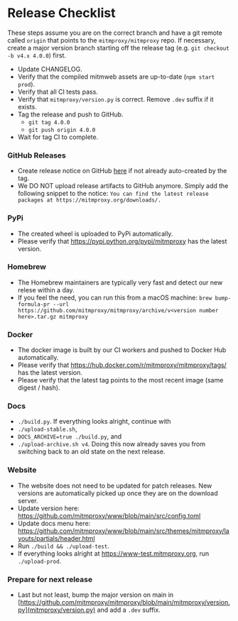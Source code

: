 # Release Checklist

These steps assume you are on the correct branch and have a git remote called `origin` that points to the 
`mitmproxy/mitmproxy` repo. If necessary, create a major version branch starting off the release tag 
(e.g. `git checkout -b v4.x 4.0.0`) first.

- Update CHANGELOG.
- Verify that the compiled mitmweb assets are up-to-date (`npm start prod`).
- Verify that all CI tests pass.
- Verify that `mitmproxy/version.py` is correct. Remove `.dev` suffix if it exists.
- Tag the release and push to GitHub.
  - `git tag 4.0.0`
  - `git push origin 4.0.0`
- Wait for tag CI to complete.

### GitHub Releases

- Create release notice on GitHub
  [here](https://github.com/mitmproxy/mitmproxy/releases/new) if not already
  auto-created by the tag.
- We DO NOT upload release artifacts to GitHub anymore. Simply add the
  following snippet to the notice:
  `You can find the latest release packages at https://mitmproxy.org/downloads/.`

### PyPi

- The created wheel is uploaded to PyPi automatically.
- Please verify that https://pypi.python.org/pypi/mitmproxy has the latest version.

### Homebrew

- The Homebrew maintainers are typically very fast and detect our new relese
  within a day.
- If you feel the need, you can run this from a macOS machine:
  `brew bump-formula-pr --url https://github.com/mitmproxy/mitmproxy/archive/v<version number here>.tar.gz mitmproxy`

### Docker

- The docker image is built by our CI workers and pushed to Docker Hub automatically.
- Please verify that https://hub.docker.com/r/mitmproxy/mitmproxy/tags/ has the latest version.
- Please verify that the latest tag points to the most recent image (same digest / hash).

### Docs

- `./build.py`. If everything looks alright, continue with
- `./upload-stable.sh`,
- `DOCS_ARCHIVE=true ./build.py`, and
- `./upload-archive.sh v4`. Doing this now already saves you from switching back to an old state on the next release.

### Website

- The website does not need to be updated for patch releases. New versions are automatically picked up once they are on the download server.
- Update version here:
   https://github.com/mitmproxy/www/blob/main/src/config.toml
- Update docs menu here:
   https://github.com/mitmproxy/www/blob/main/src/themes/mitmproxy/layouts/partials/header.html
- Run `./build && ./upload-test`.
- If everything looks alright at https://www-test.mitmproxy.org, run `./upload-prod`.

### Prepare for next release

- Last but not least, bump the major version on main in
   [https://github.com/mitmproxy/mitmproxy/blob/main/mitmproxy/version.py](mitmproxy/version.py) and add a `.dev` suffix.
